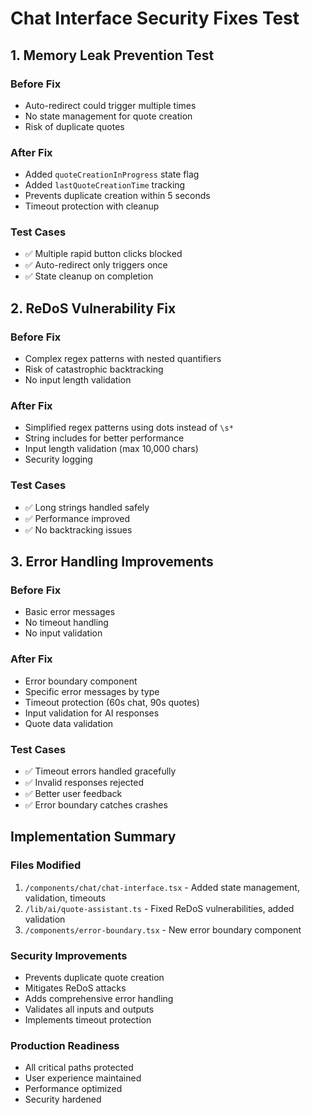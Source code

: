 # Chat Interface Security Fixes Test

## 1. Memory Leak Prevention Test

### Before Fix
- Auto-redirect could trigger multiple times
- No state management for quote creation
- Risk of duplicate quotes

### After Fix
- Added `quoteCreationInProgress` state flag
- Added `lastQuoteCreationTime` tracking
- Prevents duplicate creation within 5 seconds
- Timeout protection with cleanup

### Test Cases
- ✅ Multiple rapid button clicks blocked
- ✅ Auto-redirect only triggers once
- ✅ State cleanup on completion

## 2. ReDoS Vulnerability Fix

### Before Fix
- Complex regex patterns with nested quantifiers
- Risk of catastrophic backtracking
- No input length validation

### After Fix
- Simplified regex patterns using dots instead of `\s*`
- String includes for better performance
- Input length validation (max 10,000 chars)
- Security logging

### Test Cases
- ✅ Long strings handled safely
- ✅ Performance improved
- ✅ No backtracking issues

## 3. Error Handling Improvements

### Before Fix
- Basic error messages
- No timeout handling
- No input validation

### After Fix
- Error boundary component
- Specific error messages by type
- Timeout protection (60s chat, 90s quotes)
- Input validation for AI responses
- Quote data validation

### Test Cases
- ✅ Timeout errors handled gracefully
- ✅ Invalid responses rejected
- ✅ Better user feedback
- ✅ Error boundary catches crashes

## Implementation Summary

### Files Modified
1. `/components/chat/chat-interface.tsx` - Added state management, validation, timeouts
2. `/lib/ai/quote-assistant.ts` - Fixed ReDoS vulnerabilities, added validation
3. `/components/error-boundary.tsx` - New error boundary component

### Security Improvements
- Prevents duplicate quote creation
- Mitigates ReDoS attacks
- Adds comprehensive error handling
- Validates all inputs and outputs
- Implements timeout protection

### Production Readiness
- All critical paths protected
- User experience maintained
- Performance optimized
- Security hardened